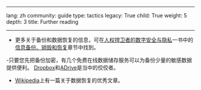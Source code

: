 

---

lang: zh
community: guide
type: tactics
legacy: True
child: True
weight: 5
depth: 3
title: Further reading

---

- 更多关于备份和数据恢复的信息，可在[人权捍卫者的数字安全与隐私](http://www.frontlinedefenders.org/manual/en/esecman/)一书中的[信息备份、销毁和恢复](http://www.frontlinedefenders.org/manual/en/esecman/chapter2_3.html)章节中找到。

-只要您先把备份加密，有几个免费在线数据储存服务可以为备份少量的敏感数据提供便利。 [Dropbox](https://www.getdropbox.com)和[ADrive](http://adrive.com)是当中的佼佼者。

- [Wikipedia](http://en.wikipedia.org/wiki/Data_recovery)上有一篇关于数据恢复的优秀文章。


